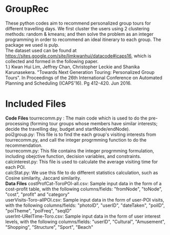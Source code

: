 # GroupRec
These python codes aim to recommend personalized group tours for different travelling days. We first cluster the users using 2 clustering methods: random & kmeans; and then solve the problem as an integer programming in order to recommend an ideal itinerary to each group. The package we used is pulp.  
The dataset used can be found at https://sites.google.com/site/limkwanhui/datacode#icaps16, which is collected and formed in the following paper.    
1.) Kwan Hui Lim, Jeffrey Chan, Christopher Leckie and Shanika Karunasekera. "Towards Next Generation Touring: Personalized Group Tours". In Proceedings of the 26th International Conference on Automated Planning and Scheduling (ICAPS'16). Pg 412-420. Jun 2016.  

# Included Files
**Code Files**
tourrecomm.py : The main code which is used to do the pre-processing (forming tour groups whose members have similar interests; decide the travelling day, budget and startNode/endNode).  
poi2group.py: This file is to find the each group's visiting interests from tourrecomm.py, and call the integer progrmming function to do the recommendation.  
tourrecomm.py: This file contains the integer progrmming formulation, including obejctive function, decision variables, and constraints.  
calcinterest.py: This file is used to calculate the average visiting time for each POI.  
calcStat.py: We use this file to do different statistics calculation, such as Cosine similarity, Jaccard similarity.  
**Data Files**
costProfCat-ToroPOI-all.csv: Sample input data in the form of a cost-profit table, with the following columns/fields: "fromNode", "toNode", "cost", "profit" and "category"  
userVisits-Toro-allPOI.csv: Sample input data in the form of user-POI visits, with the following columns/fields: "photoID", "userID", "dateTaken", "poiID", "poiTheme", "poiFreq", "seqID"  
userInt-URelTime-Toro.csv: Sample input data in the form of user interest levels, with the following columns/fields: "userID", "Cultural", "Amusement", "Shopping", "Structure", "Sport", "Beach"  
